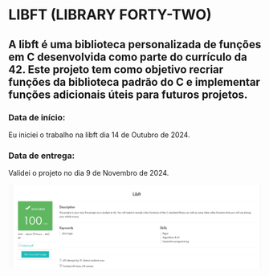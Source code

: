 # LIBFT (LIBRARY FORTY-TWO)
## A libft é uma biblioteca personalizada de funções em C desenvolvida como parte do currículo da 42. Este projeto tem como objetivo recriar funções da biblioteca padrão do C e implementar funções adicionais úteis para futuros projetos.

### Data de início:
Eu iniciei o trabalho na libft dia 14 de Outubro de 2024.
### Data de entrega:
Validei o projeto no dia 9 de Novembro de 2024.

![print_intra](assets/libft.png)
